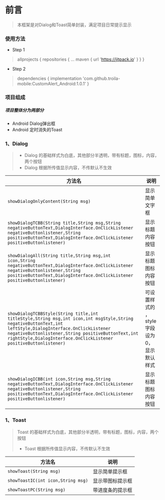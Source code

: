 # 前言
>本框架是对Dialog和Toast简单封装，满足项目日常提示显示
### 使用方法
* Step 1
 > allprojects {
		repositories {
			...
			maven { url 'https://jitpack.io' }
		}
	}
* Step 2
 > dependencies {
	        implementation 'com.github.troila-mobile:CustomAlert_Android:1.0.1'
	}
### 项目组成
##### 项目整体分为两部分
* Android Dialog弹出框
* Android 定时消失的Toast

### 1、Dialog
>* Dialog 的基础样式为白底，其他部分半透明，带有标题，图标，内容，两个按钮
>* Dialog 根据所传值显示内容，不传默认不生效
>
| 方法名 | 说明 | 
| - | - | 
|`showDialogOnlyContent(String msg)`| 显示简单文字框|
| `showDialogTCBB(String title,String msg,String negativeButtonText,DialogInterface.OnClickListener negativeButtonlistener,String positiveButtonText,DialogInterface.OnClickListener positiveButtonlistener) ` | 显示标题内容按钮 |
| `showDialogAll(String title,String msg,int icon,String negativeButtonText,DialogInterface.OnClickListener negativeButtonlistener,String positiveButtonText,DialogInterface.OnClickListener positiveButtonlistener)` | 显示标题图标内容按钮 |
| `showDialogTCBBStyle(String title,int titleStyle,String msg,int icon,int msgStyle,String negativeButtonText,int leftStyle,DialogInterface.OnClickListener negativeButtonlistener,String positiveButtonText,int rightStyle,DialogInterface.OnClickListener positiveButtonlistener)` | 可设置样式的 ，style字段设为0，显示默认样式|
| `showDialogICBB(int icon,String msg,String negativeButtonText,DialogInterface.OnClickListener negativeButtonlistener,String positiveButtonText,DialogInterface.OnClickListener positiveButtonlistener)` | 显示标题图标内容按钮|
### 1、Toast
>Toast 的基础样式为白底，其他部分半透明，带有标题，图标，内容，两个按钮
>* Toast 根据所传值显示内容，不传默认不生效
>
| 方法名 | 说明 | 
| - | - | 
|`showToast(String msg)`| 显示简单提示框|
| `showToastIC(int icon,String msg)` | 显示带图标提示框 |
| `showToastPC(String msg)` | 带进度条的提示框 |

